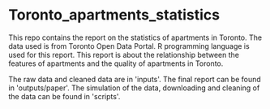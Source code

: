 # Toronto_apartments_statistics

This repo contains the report on the statistics of apartments in Toronto. The data used is from Toronto Open Data Portal. R programming language is used for this report. This report is about the relationship between the features of apartments and the quality of apartments in Toronto. 

The raw data and cleaned data are in 'inputs'. The final report can be found in 'outputs/paper'. The simulation of the data, downloading and cleaning of the data can be found in 'scripts'.
